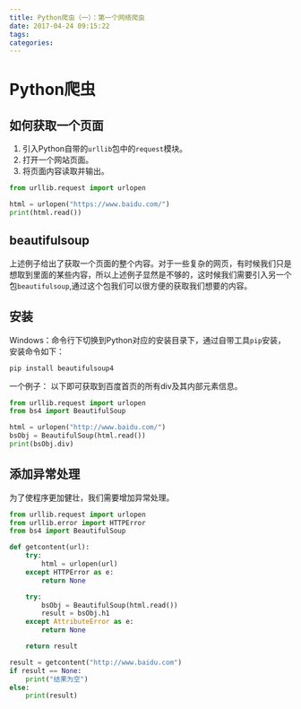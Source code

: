 ```yaml
---
title: Python爬虫（一）：第一个网络爬虫
date: 2017-04-24 09:15:22
tags:
categories:
---
```

# Python爬虫

## 如何获取一个页面

1. 引入Python自带的`urllib`包中的`request`模块。
1. 打开一个网站页面。
1. 将页面内容读取并输出。

```python
from urllib.request import urlopen

html = urlopen("https://www.baidu.com/")
print(html.read())

```

## beautifulsoup

上述例子给出了获取一个页面的整个内容。对于一些复杂的网页，有时候我们只是想取到里面的某些内容，所以上述例子显然是不够的，这时候我们需要引入另一个包`beautifulsoup`,通过这个包我们可以很方便的获取我们想要的内容。

## 安装

Windows：命令行下切换到Python对应的安装目录下，通过自带工具`pip`安装，安装命令如下：

```none
pip install beautifulsoup4
```

一个例子：
以下即可获取到百度首页的所有div及其内部元素信息。

```python
from urllib.request import urlopen
from bs4 import BeautifulSoup

html = urlopen("http://www.baidu.com/")
bsObj = BeautifulSoup(html.read())
print(bsObj.div)

```

## 添加异常处理

为了使程序更加健壮，我们需要增加异常处理。

```python
from urllib.request import urlopen
from urllib.error import HTTPError
from bs4 import BeautifulSoup

def getcontent(url):
    try:
        html = urlopen(url)
    except HTTPError as e:
        return None

    try:
        bsObj = BeautifulSoup(html.read())
        result = bsObj.h1
    except AttributeError as e:
        return None

    return result

result = getcontent("http://www.baidu.com")
if result == None:
    print("结果为空")
else:
    print(result)
```
